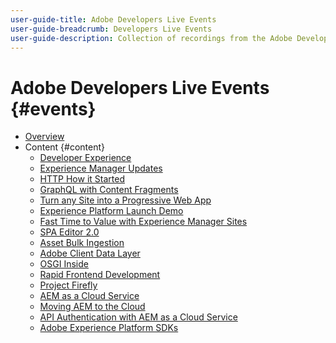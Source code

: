 ```yaml
---
user-guide-title: Adobe Developers Live Events
user-guide-breadcrumb: Developers Live Events
user-guide-description: Collection of recordings from the Adobe Developer Live-streamed events
---
```


# Adobe Developers Live Events {#events}

+ [Overview](overview.md)
+ Content {#content}
  + [Developer Experience](/content/feb-2021/developer-experience.md)
  + [Experience Manager Updates](/content/feb-2021/experience-manager-updates.md)
  + [HTTP How it Started](/content/feb-2021/http-how-started-going.md)
  + [GraphQL with Content Fragments](/content/feb-2021/headless-graphql-content-fragments.md)
  + [Turn any Site into a Progressive Web App](/content/feb-2021/any-site-into-pwa.md)
  + [Experience Platform Launch Demo](/content/feb-2021/experience-platform-launch-demo.md)
  + [Fast Time to Value with Experience Manager Sites](/content/feb-2021/time-to-value-aem-sites.md)
  + [SPA Editor 2.0](/content/feb-2021/spa-editor-2-0.md)
  + [Asset Bulk Ingestion](/content/feb-2021/asset-bulk-ingestion.md)  
  + [Adobe Client Data Layer](/content/feb-2021/adobe-client-data-layer.md)
  + [OSGI Inside](/content/feb-2021/osgi-inside.md)
  + [Rapid Frontend Development](/content/feb-2021/rapid-frontend-devlopment.md)
  + [Project Firefly](/content/feb-2021/project-firefly.md)
  + [AEM as a Cloud Service]() 
  + [Moving AEM to the Cloud](/content/feb-2021/moving-aem-to-cloud.md) 
  + [API Authentication with AEM as a Cloud Service](/content/feb-2021/api-authentication.md) 
  + [Adobe Experience Platform SDKs](/content/feb-2021/experience-platform-sdk-launch.md) 
